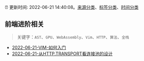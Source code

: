 :alarm_clock: 更新时间: 2022-06-21 14:40:08。[来源分类](../README.md)、[标签分类](../TAGS.md)、[时间分类](../TIMELINE.md)

## 前端进阶相关


> 关键字：`AST`、`GPU`、`WebAssembly`、`Vim`、`HTTP`、`算法`、`全栈`



- [2022-06-21-VIM-如何入门](https://www.v2ex.com/t/861193) 
- [2022-06-21-从HTTP.TRANSPORT看连接池的设计](https://toutiao.io/k/sl5a7p7) 